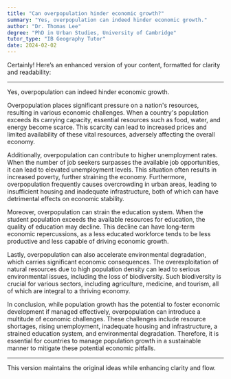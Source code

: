 ```yaml
---
title: "Can overpopulation hinder economic growth?"
summary: "Yes, overpopulation can indeed hinder economic growth."
author: "Dr. Thomas Lee"
degree: "PhD in Urban Studies, University of Cambridge"
tutor_type: "IB Geography Tutor"
date: 2024-02-02
---
```


Certainly! Here’s an enhanced version of your content, formatted for clarity and readability:

---

Yes, overpopulation can indeed hinder economic growth.

Overpopulation places significant pressure on a nation's resources, resulting in various economic challenges. When a country's population exceeds its carrying capacity, essential resources such as food, water, and energy become scarce. This scarcity can lead to increased prices and limited availability of these vital resources, adversely affecting the overall economy.

Additionally, overpopulation can contribute to higher unemployment rates. When the number of job seekers surpasses the available job opportunities, it can lead to elevated unemployment levels. This situation often results in increased poverty, further straining the economy. Furthermore, overpopulation frequently causes overcrowding in urban areas, leading to insufficient housing and inadequate infrastructure, both of which can have detrimental effects on economic stability.

Moreover, overpopulation can strain the education system. When the student population exceeds the available resources for education, the quality of education may decline. This decline can have long-term economic repercussions, as a less educated workforce tends to be less productive and less capable of driving economic growth.

Lastly, overpopulation can also accelerate environmental degradation, which carries significant economic consequences. The overexploitation of natural resources due to high population density can lead to serious environmental issues, including the loss of biodiversity. Such biodiversity is crucial for various sectors, including agriculture, medicine, and tourism, all of which are integral to a thriving economy.

In conclusion, while population growth has the potential to foster economic development if managed effectively, overpopulation can introduce a multitude of economic challenges. These challenges include resource shortages, rising unemployment, inadequate housing and infrastructure, a strained education system, and environmental degradation. Therefore, it is essential for countries to manage population growth in a sustainable manner to mitigate these potential economic pitfalls.

--- 

This version maintains the original ideas while enhancing clarity and flow.
    